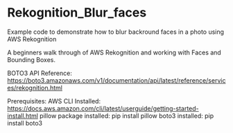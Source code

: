 # Rekognition_Blur_faces
Example code to demonstrate how to blur backround faces in a photo using AWS Rekognition

A beginners walk through of AWS Rekognition and working with Faces and Bounding Boxes.

BOTO3 API Reference:  
    https://boto3.amazonaws.com/v1/documentation/api/latest/reference/services/rekognition.html

Prerequisites:
AWS CLI Installed: 
     https://docs.aws.amazon.com/cli/latest/userguide/getting-started-install.html
pillow package installed:
    pip install pillow
boto3 installed:
    pip install boto3
